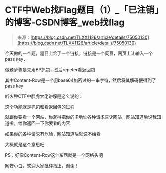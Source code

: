 <!--yml
category: 未分类
date: 2022-04-26 14:51:47
-->

# CTF中Web找Flag题目（1）_「已注销」的博客-CSDN博客_web找flag

> 来源：[https://blog.csdn.net/TLXX1126/article/details/75050130](https://blog.csdn.net/TLXX1126/article/details/75050130)

今天做的一个题，题目上给了一个链接，链接是一个网页，网页上让输入一个pass key，

做题步骤是先用BP抓包，然后repeter看返回包

其中Content-Row是一个用base64加密过的一串字符，然后将其解码便得到了pass key

听火种CTF中胖虎大佬讲解是这么说的：

这个功能就是抓包和看返回包的过程

就跟你要看一个网站，你就得把你的IP地址各种请求告诉网站，网站知道后说我知道啦，给你返回一下你要看的内容

如果你的各种请求有危险，网站知道后就说不给看

大概就是这个意思吧

PS：好像Content-Row这个东西就是一个网络头吧

网安小白，欢迎大家批评指正，谢谢！